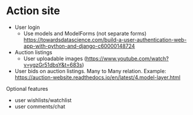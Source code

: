 
# Action site

- User login
    * Use models and ModelForms (not separate forms) https://towardsdatascience.com/build-a-user-authentication-web-app-with-python-and-django-c60000148724
- Auction listings
    * User uploadable images (https://www.youtube.com/watch?v=ygzGr51dbsY&t=683s)
- User bids on auction listings. Many to Many relation. Example: https://auction-website.readthedocs.io/en/latest/4.model-layer.html

Optional features

- user wishlists/watchlist
- user comments/chat
